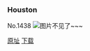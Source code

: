 ### Houston
No.1438
![图片不见了~~~](https://imgs.xkcd.com/comics/houston.png)

[原址](https://xkcd.com//1438) [下载](https://imgs.xkcd.com/comics/houston.png)

